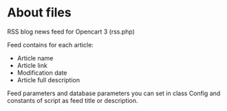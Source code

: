 # About files

RSS blog news feed for Opencart 3 (rss.php)

Feed contains for each article:
  - Article name
  - Article link
  - Modification date
  - Article full description
  
Feed parameters and database parameters you can set in class Config and constants of script as feed title or description.
